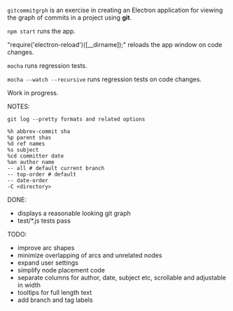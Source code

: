 `gitcommitgrph` is an exercise in creating an Electron application for viewing the graph
of commits in a project using __git__.

`npm start` runs the app.

"require('electron-reload')([__dirname]);" reloads the app window on code changes.

`mocha` runs regression tests.

`mocha --watch --recursive` runs regression tests on code changes.


Work in progress.

NOTES:
```
git log --pretty formats and related options

%h abbrev-commit sha
%p parent shas
%d ref names
%s subject
%cd committer date
%an author name
-- all # default current branch
-- top-order # default
-- date-order
-C <directory>
```

DONE:
- displays a reasonable looking git graph
- test/*.js tests pass


TODO:
- improve arc shapes
- minimize overlapping of arcs and unrelated nodes
- expand user settings
- simplify node placement code
- separate columns for author, date, subject etc, scrollable and adjustable in width
- tooltips for full length text
- add branch and tag labels
